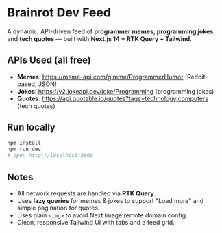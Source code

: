 # Brainrot Dev Feed

A dynamic, API-driven feed of **programmer memes**, **programming jokes**, and **tech quotes** — built with **Next.js 14 + RTK Query + Tailwind**.

## APIs Used (all free)
- **Memes**: https://meme-api.com/gimme/ProgrammerHumor (Reddit-based, JSON)
- **Jokes**: https://v2.jokeapi.dev/joke/Programming (programming jokes)
- **Quotes**: https://api.quotable.io/quotes?tags=technology,computers (tech quotes)

## Run locally
```bash
npm install
npm run dev
# open http://localhost:3000
```

## Notes
- All network requests are handled via **RTK Query**.
- Uses **lazy queries** for memes & jokes to support "Load more" and simple pagination for quotes.
- Uses plain `<img>` to avoid Next Image remote domain config.
- Clean, responsive Tailwind UI with tabs and a feed grid.
